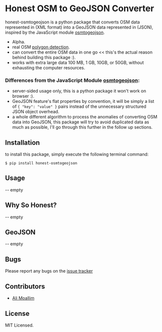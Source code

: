 # Honest OSM to GeoJSON Converter

honest-osmtogeojson is a python package that converts OSM data represented in (XML format) into a GeoJSON data represented in (JSON), inspired by the JavaScript module [osmtogeojson](https://github.com/tyrasd/osmtogeojson).

* Alpha.
* real OSM [polygon detection](https://wiki.openstreetmap.org/wiki/Overpass_turbo/Polygon_Features).
* can convert the entire OSM data in one go << this's the actual reason behind building this package :).
* works with extra large data 100 MB, 1 GB, 10GB, or 50GB, without exhausting the computer resources.

### Differences from the JavaScript Module [osmtogeojson](https://github.com/tyrasd/osmtogeojson):

* server-sided usage only, this is a python package it won't work on browser :).
* GeoJSON feature's flat properties by convention, it will be simply a list of `{ "key": "value" }` pairs instead of the unnecessary structured JSON object overhead.
* a whole different algorithm to process the anomalies of converting OSM data into GeoJSON, this package will try to avoid duplicated data as much as possible, I'll go through this further in the follow up sections.

## Installation

to install this package, simply execute the following terminal command:

	$ pip install honest-osmtogeojson

## Usage

-- empty

## Why So Honest?

-- empty

## GeoJSON

-- empty

## Bugs

Please report any bugs on the [issue tracker](https://github.com/AXJ15/honest-osmtogeojson/issues)

## Contributors

* [Ali Moallim](mailto:axj.159@gmail.com)

## License

MIT Licensed.